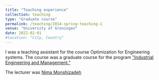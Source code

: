 ```yaml
---
title: "Teaching experience"
collection: teaching
type: "Graduate course"
permalink: /teaching/2014-spring-teaching-1
venue: "University of Groningen"
date: 2022-02-01
#location: "City, Country"
---
```


I was a teaching assistant for the course Optimization for Engineering systems.
The course was a graduate course for the program ["Industrial Engineering and Management."](https://www.rug.nl/masters/industrial-engineering-and-management/?lang=en)

The lecturer was [Nima Monshizadeh](https://www.rug.nl/staff/n.monshizadeh/?lang=en)